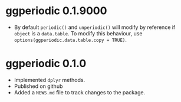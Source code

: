 # ggperiodic 0.1.9000

* By default `periodic()` and `unperiodic()` will modify by reference if 
`object` is a `data.table`. To modify this behaviour, use 
`options(ggperiodic.data.table.copy = TRUE)`.

# ggperiodic 0.1.0

* Implemented `dplyr` methods. 
* Published on github
* Added a `NEWS.md` file to track changes to the package.

